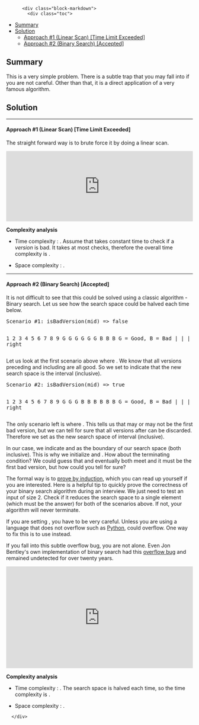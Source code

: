 <div class="article-body">
        
          <div class="block-markdown">
            <div class="toc">
<ul>
<li><a href="#summary">Summary</a></li>
<li><a href="#solution">Solution</a><ul>
<li><a href="#approach-1-linear-scan-time-limit-exceeded">Approach #1 (Linear Scan) [Time Limit Exceeded]</a></li>
<li><a href="#approach-2-binary-search-accepted">Approach #2 (Binary Search) [Accepted]</a></li>
</ul>
</li>
</ul>
</div>
<h2 id="summary">Summary</h2>
<p>This is a very simple problem. There is a subtle trap that you may fall into if you are not careful. Other than that, it is a direct application of a very famous algorithm.</p>
<h2 id="solution">Solution</h2>
<hr>
<h4 id="approach-1-linear-scan-time-limit-exceeded">Approach #1 (Linear Scan) [Time Limit Exceeded]</h4>
<p>The straight forward way is to brute force it by doing a linear scan.</p>
<iframe src="https://leetcode.com/playground/Ezb8JYsL/shared" frameborder="0" name="Ezb8JYsL" width="100%" height="190"></iframe>

<p><strong>Complexity analysis</strong></p>
<ul>
<li>
<p>Time complexity : <script type="math/tex; mode=display">O(n)</script>.
Assume that <script type="math/tex; mode=display">isBadVersion(version)</script> takes constant time to check if a <em>version</em> is bad. It takes at most <script type="math/tex; mode=display">n - 1</script> checks, therefore the overall time complexity is <script type="math/tex; mode=display">O(n)</script>.</p>
</li>
<li>
<p>Space complexity : <script type="math/tex; mode=display">O(1)</script>.</p>
</li>
</ul>
<hr>
<h4 id="approach-2-binary-search-accepted">Approach #2 (Binary Search) [Accepted]</h4>
<p>It is not difficult to see that this could be solved using a classic algorithm - Binary search. Let us see how the search space could be halved each time below.</p>
<div class="codehilite"><pre><span></span>Scenario #1: isBadVersion(mid) =&gt; false

 1 2 3 4 5 6 7 8 9
 G G G G G G B B B       G = Good, B = Bad
 |       |       |
left    mid    right
</pre></div>


<p>Let us look at the first scenario above where <script type="math/tex; mode=display">isBadVersion(mid) \Rightarrow  false</script>. We know that all versions preceding and including <script type="math/tex; mode=display">mid</script> are all good. So we set <script type="math/tex; mode=display">left = mid + 1</script> to indicate that the new search space is the interval <script type="math/tex; mode=display">[mid + 1, right]</script> (inclusive).</p>
<div class="codehilite"><pre><span></span>Scenario #2: isBadVersion(mid) =&gt; true

 1 2 3 4 5 6 7 8 9
 G G G B B B B B B       G = Good, B = Bad
 |       |       |
left    mid    right
</pre></div>


<p>The only scenario left is where <script type="math/tex; mode=display">isBadVersion(mid) \Rightarrow true</script>. This tells us that <script type="math/tex; mode=display">mid</script> may or may not be the first bad version, but we can tell for sure that all versions after <script type="math/tex; mode=display">mid</script> can be discarded. Therefore we set <script type="math/tex; mode=display">right = mid</script> as the new search space of interval <script type="math/tex; mode=display">[left,mid]</script> (inclusive).</p>
<p>In our case, we indicate <script type="math/tex; mode=display">left</script> and <script type="math/tex; mode=display">right</script> as the boundary of our search space (both inclusive). This is why we initialize <script type="math/tex; mode=display">left = 1</script> and <script type="math/tex; mode=display">right = n </script>. How about the terminating condition? We could guess that <script type="math/tex; mode=display">left</script> and <script type="math/tex; mode=display">right</script> eventually both meet and it must be the first bad version, but how could you tell for sure?</p>
<p>The formal way is to <a href="http://www.cs.cornell.edu/courses/cs211/2006sp/Lectures/L06-Induction/binary_search.html">prove by induction</a>, which you can read up yourself if you are interested. Here is a helpful tip to quickly prove the correctness of your binary search algorithm
during an interview. We just need to test an input of size 2. Check if it reduces the search space to a single element (which must be the answer) for both of the scenarios above. If not, your algorithm will never terminate.</p>
<p>If you are setting <script type="math/tex; mode=display">mid = \frac{left + right}{2}</script>, you have to be very careful. Unless you are using a language that does not overflow such as <a href="https://www.reddit.com/r/Python/comments/36xu5z/can_integer_operations_overflow_in_python/">Python</a>, <script type="math/tex; mode=display">left + right</script> could overflow. One way to fix this is to use <script type="math/tex; mode=display">left + \frac{right - left}{2}</script> instead.</p>
<p>If you fall into this subtle overflow bug, you are not alone. Even Jon Bentley's own implementation of binary search had this <a href="https://en.wikipedia.org/wiki/Binary_search_algorithm#Implementation_issues">overflow bug</a> and remained undetected for over twenty years.</p>
<iframe src="https://leetcode.com/playground/VQBrosDg/shared" frameborder="0" name="VQBrosDg" width="100%" height="275"></iframe>

<p><strong>Complexity analysis</strong></p>
<ul>
<li>
<p>Time complexity : <script type="math/tex; mode=display">O(\log n)</script>.
The search space is halved each time, so the time complexity is <script type="math/tex; mode=display">O(\log n)</script>.</p>
</li>
<li>
<p>Space complexity : <script type="math/tex; mode=display">O(1)</script>.</p>
</li>
</ul>
          </div>
        
      </div>